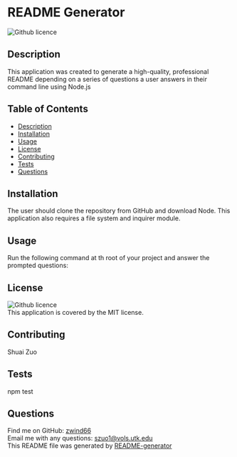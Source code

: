 
# README Generator
![Github licence](http://img.shields.io/badge/license-MIT-blue.svg)

## Description
This application was created to generate a high-quality, professional README depending on a series of questions a user answers in their command line using Node.js

## Table of Contents
- [Description](#description)
- [Installation](#installation)
- [Usage](#usage)
- [License](#license)
- [Contributing](#contributing)
- [Tests](#tests)
- [Questions](#questions)

## Installation
The user should clone the repository from GitHub and download Node. This application also requires a file system and inquirer module.

## Usage
Run the following command at th root of your project and answer the prompted questions:

## License
![Github licence](http://img.shields.io/badge/license-MIT-blue.svg)<br />
This application is covered by the MIT license. 

## Contributing
Shuai Zuo

## Tests
npm test

## Questions
Find me on GitHub: [zwind66](https://github.com/zwind66)<br />
Email me with any questions: szuo1@vols.utk.edu<br />
This README file was generated by [README-generator](https://github.com/jpd61/README-generator) 

